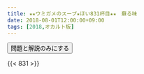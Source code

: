 ```yaml
---
title: ★★ウミガメのスープ★ほい831杯目★★　蘇る味 	
date: 2018-08-01T12:00:00+09:00
tags: [2018,オカルト板]
---
```

<script src="../../js/cupsoup.js"></script>
<form>
<input type="button" value="問題と解説のみにする" onClick="toggleCupsoup()">
</form>

{{< 831 >}}
